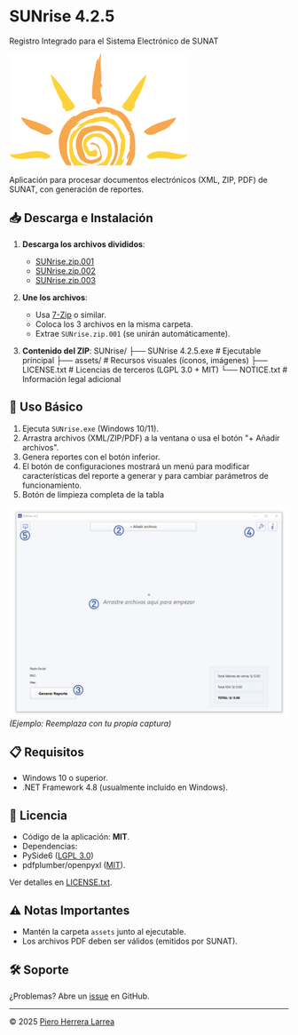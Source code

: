 # SUNrise 4.2.5
Registro Integrado para el Sistema Electrónico de SUNAT

![Logo SUNrise](https://github.com/hL-piero/SUNrise-Release/blob/main/sunrise.png)

Aplicación para procesar documentos electrónicos (XML, ZIP, PDF) de SUNAT, con generación de reportes.

## 📥 Descarga e Instalación

1. **Descarga los archivos divididos**:
   - [SUNrise.zip.001](https://github.com/hL-piero/SUNrise-Release/blob/main/SUNrise.zip.001)
   - [SUNrise.zip.002](https://github.com/hL-piero/SUNrise-Release/blob/main/SUNrise.zip.002)
   - [SUNrise.zip.003](https://github.com/hL-piero/SUNrise-Release/blob/main/SUNrise.zip.003)

2. **Une los archivos**:
   - Usa [7-Zip](https://www.7-zip.org/) o similar.
   - Coloca los 3 archivos en la misma carpeta.
   - Extrae `SUNrise.zip.001` (se unirán automáticamente).

3. **Contenido del ZIP**:
SUNrise/
├── SUNrise 4.2.5.exe # Ejecutable principal
├── assets/ # Recursos visuales (íconos, imágenes)
├── LICENSE.txt # Licencias de terceros (LGPL 3.0 + MIT)
└── NOTICE.txt # Información legal adicional

## 🚀 Uso Básico
1. Ejecuta `SUNrise.exe` (Windows 10/11).
2. Arrastra archivos (XML/ZIP/PDF) a la ventana o usa el botón "+ Añadir archivos".
3. Genera reportes con el botón inferior.
4. El botón de configuraciones mostrará un menú para modificar características del reporte a generar y para cambiar parámetros de funcionamiento.
5. Botón de limpieza completa de la tabla

![Captura de pantalla](https://github.com/hL-piero/SUNrise-Release/blob/main/screenshot.png) *(Ejemplo: Reemplaza con tu propia captura)*

## 📋 Requisitos
- Windows 10 o superior.
- .NET Framework 4.8 (usualmente incluido en Windows).

## 📜 Licencia
- Código de la aplicación: **MIT**.
- Dependencias:
- PySide6 ([LGPL 3.0](https://www.gnu.org/licenses/lgpl-3.0.html))
- pdfplumber/openpyxl ([MIT](https://opensource.org/licenses/MIT)).

Ver detalles en [LICENSE.txt](LICENSE.txt).

## ⚠️ Notas Importantes
- Mantén la carpeta `assets` junto al ejecutable.
- Los archivos PDF deben ser válidos (emitidos por SUNAT).

## 🛠 Soporte
¿Problemas? Abre un [issue](https://github.com/tu-usuario/SUNrise/issues) en GitHub.

---
© 2025 [Piero Herrera Larrea](https://github.com/hL-piero/)
